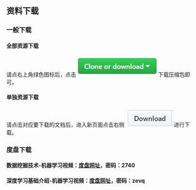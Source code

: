 ## 资料下载

### 一般下载
#### 全部资源下载
请点右上角绿色图标后，点击![make](https://github.com/GraySilver/source/raw/master/_pic/CloneOrDownload.JPG)下载压缩包即可。

#### 单独资源下载
请点击对应要下载的文档后，进入新页面点击右侧![make1](https://github.com/GraySilver/source/raw/master/_pic/download.JPG)进行下载。

### 度盘下载

#### 数据挖掘技术-机器学习视频：[度盘网址](https://pan.baidu.com/s/1gfKp5yb)，密码：2740

#### 深度学习基础介绍-机器学习视频：[度盘网址](https://pan.baidu.com/s/1hsJ750S)，密码：zevq
